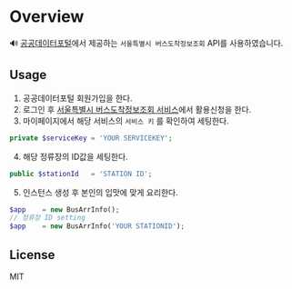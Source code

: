 # Overview
🔊 [공공데이터포털](https://data.go.kr)에서 제공하는 `서울특별시 버스도착정보조회` API를 사용하였습니다.

## Usage
1. 공공데이터포털 회원가입을 한다.
2. 로그인 후 [서울특별시 버스도착정보조회 서비스](https://www.data.go.kr/dataset/15000314/openapi.do)에서 활용신청을 한다.
3. 마이페이지에서 해당 서비스의 `서비스 키` 를 확인하여 세팅한다.
```php
private $serviceKey = 'YOUR SERVICEKEY';
```
4. 해당 정류장의 ID값을 세팅한다.
```php
public $stationId   = 'STATION ID';
```
5. 인스턴스 생성 후 본인의 입맛에 맞게 요리한다.
```php
$app    = new BusArrInfo();
// 정류장 ID setting
$app    = new BusArrInfo('YOUR STATIONID');
```

## License
MIT